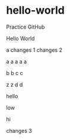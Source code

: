 # hello-world
Practice GitHub

Hello World

a
changes 1
changes 2

a
a
a
a
a

b
b
c
c

z
z
d
d

hello

low

hi

changes 3
